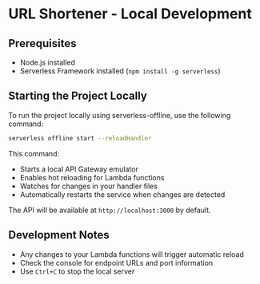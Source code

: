 # URL Shortener - Local Development

## Prerequisites
- Node.js installed
- Serverless Framework installed (`npm install -g serverless`)

## Starting the Project Locally

To run the project locally using serverless-offline, use the following command:

```bash
serverless offline start --reloadHandler
```

This command:
- Starts a local API Gateway emulator
- Enables hot reloading for Lambda functions
- Watches for changes in your handler files
- Automatically restarts the service when changes are detected

The API will be available at `http://localhost:3000` by default.

## Development Notes
- Any changes to your Lambda functions will trigger automatic reload
- Check the console for endpoint URLs and port information
- Use `Ctrl+C` to stop the local server